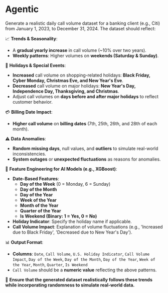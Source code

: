 # Agentic

Generate a realistic daily call volume dataset for a banking client (e.g., Citi) from January 1, 2023, to December 31, 2024. The dataset should reflect:

📈 **Trends & Seasonality**:
- A **gradual yearly increase** in call volume (~10% over two years).
- **Weekly patterns**: Higher volumes on **weekends (Saturday & Sunday)**.
  
📅 **Holidays & Special Events**:
- **Increased** call volume on shopping-related holidays: **Black Friday, Cyber Monday, Christmas Eve, and New Year's Eve**.
- **Decreased** call volume on major holidays: **New Year's Day, Independence Day, Thanksgiving, and Christmas**.
- Adjust call volumes on **days before and after major holidays** to reflect customer behavior.

💳 **Billing Date Impact**:
- **Higher call volume** on **billing dates** (7th, 25th, 26th, and 28th of each month).

⚠ **Data Anomalies**:
- **Random missing days**, null values, and **outliers** to simulate real-world inconsistencies.
- **System outages** or **unexpected fluctuations** as reasons for anomalies.

🎯 **Feature Engineering for AI Models (e.g., XGBoost)**:
- **Date-Based Features**:
  - **Day of the Week** (0 = Monday, 6 = Sunday)
  - **Day of the Month**
  - **Day of the Year**
  - **Week of the Year**
  - **Month of the Year**
  - **Quarter of the Year**
  - **Is Weekend (Binary: 1 = Yes, 0 = No)**
- **Holiday Indicator**: Specify the holiday name if applicable.
- **Call Volume Impact**: Explanation of volume fluctuations (e.g., 'Increased due to Black Friday', 'Decreased due to New Year's Day').

📊 **Output Format**:
- **Columns**: `Date`, `Call Volume`, `U.S. Holiday Indicator`, `Call Volume Impact`, `Day of the Week`, `Day of the Month`, `Day of the Year`, `Week of the Year`, `Month`, `Quarter`, `Is Weekend`
- `Call Volume` should be a **numeric value** reflecting the above patterns.

📌 **Ensure that the generated dataset realistically follows these trends while incorporating randomness to simulate real-world data.**
